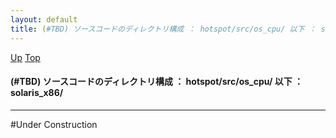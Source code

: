 ```yaml
---
layout: default
title: (#TBD) ソースコードのディレクトリ構成 ： hotspot/src/os_cpu/ 以下 ： solaris_x86/
---
```

[Up](noNPfVR_fz.html) [Top](../index.html)

#### (#TBD) ソースコードのディレクトリ構成 ： hotspot/src/os_cpu/ 以下 ： solaris_x86/

--- 
#Under Construction






